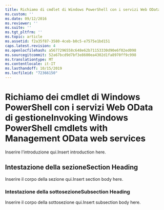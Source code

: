 ```yaml
---
title: Richiamo di cmdlet di Windows PowerShell con i servizi Web OData di gestione | Microsoft Docs
ms.custom: ''
ms.date: 09/12/2016
ms.reviewer: ''
ms.suite: ''
ms.tgt_pltfrm: ''
ms.topic: article
ms.assetid: f2a35f87-3580-4ceb-b0c5-e7575e1bd151
caps.latest.revision: 4
ms.openlocfilehash: a5677296558c648e62b71153330d90e6f02ed098
ms.sourcegitcommit: 52a67bcd9d7bf3e8600ea4302d1fa8970ff9c998
ms.translationtype: MT
ms.contentlocale: it-IT
ms.lasthandoff: 10/15/2019
ms.locfileid: "72366150"
---
```

# <a name="invoking-windows-powershell-cmdlets-with-management-odata-web-services"></a><span data-ttu-id="104cb-102">Richiamo dei cmdlet di Windows PowerShell con i servizi Web OData di gestione</span><span class="sxs-lookup"><span data-stu-id="104cb-102">Invoking Windows PowerShell cmdlets with Management OData web services</span></span>

<span data-ttu-id="104cb-103">Inserire l'introduzione qui.</span><span class="sxs-lookup"><span data-stu-id="104cb-103">Insert introduction here.</span></span>

## <a name="section-heading"></a><span data-ttu-id="104cb-104">Intestazione della sezione</span><span class="sxs-lookup"><span data-stu-id="104cb-104">Section Heading</span></span>

<span data-ttu-id="104cb-105">Inserire il corpo della sezione qui.</span><span class="sxs-lookup"><span data-stu-id="104cb-105">Insert section body here.</span></span>

### <a name="subsection-heading"></a><span data-ttu-id="104cb-106">Intestazione della sottosezione</span><span class="sxs-lookup"><span data-stu-id="104cb-106">Subsection Heading</span></span>

<span data-ttu-id="104cb-107">Inserire il corpo della sottosezione qui.</span><span class="sxs-lookup"><span data-stu-id="104cb-107">Insert subsection body here.</span></span>